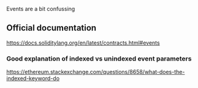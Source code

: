 

Events are a bit confussing 


## Official documentation 

https://docs.soliditylang.org/en/latest/contracts.html#events


### Good explanation of indexed vs unindexed event parameters 

https://ethereum.stackexchange.com/questions/8658/what-does-the-indexed-keyword-do

